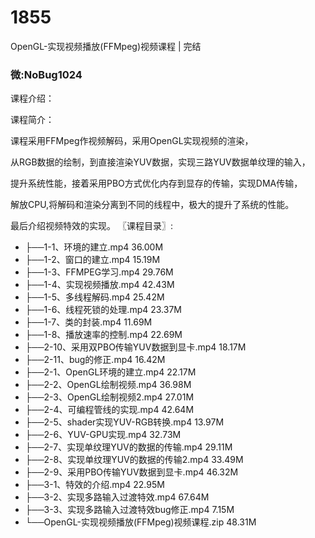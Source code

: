 # 1855
OpenGL-实现视频播放(FFMpeg)视频课程 | 完结
### 微:NoBug1024 


课程介绍：

课程简介：


课程采用FFMpeg作视频解码，采用OpenGL实现视频的渲染，

从RGB数据的绘制，到直接渲染YUV数据，实现三路YUV数据单纹理的输入，

提升系统性能，接着采用PBO方式优化内存到显存的传输，实现DMA传输，

解放CPU,将解码和渲染分离到不同的线程中，极大的提升了系统的性能。

最后介绍视频特效的实现。
〖课程目录〗:

- ├──1-1、环境的建立.mp4  36.00M
- ├──1-2、窗口的建立.mp4  15.19M
- ├──1-3、FFMPEG学习.mp4  29.76M
- ├──1-4、实现视频播放.mp4  42.43M
- ├──1-5、多线程解码.mp4  25.42M
- ├──1-6、线程死锁的处理.mp4  23.37M
- ├──1-7、类的封装.mp4  11.69M
- ├──1-8、播放速率的控制.mp4  22.69M
- ├──2-10、采用双PBO传输YUV数据到显卡.mp4  18.17M
- ├──2-11、bug的修正.mp4  16.42M
- ├──2-1、OpenGL环境的建立.mp4  22.17M
- ├──2-2、OpenGL绘制视频.mp4  36.98M
- ├──2-3、OpenGL绘制视频2.mp4  27.01M
- ├──2-4、可编程管线的实现.mp4  42.64M
- ├──2-5、shader实现YUV-RGB转换.mp4  13.97M
- ├──2-6、YUV-GPU实现.mp4  32.73M
- ├──2-7、实现单纹理YUV的数据的传输.mp4  29.11M
- ├──2-8、实现单纹理YUV的数据的传输2.mp4  33.49M
- ├──2-9、采用PBO传输YUV数据到显卡.mp4  46.32M
- ├──3-1、特效的介绍.mp4  22.95M
- ├──3-2、实现多路输入过渡特效.mp4  67.64M
- ├──3-3、实现多路输入过渡特效bug修正.mp4  7.15M
- └──OpenGL-实现视频播放(FFMpeg)视频课程.zip  48.31M

